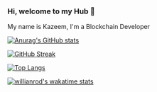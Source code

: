 ### Hi, welcome to my Hub 👋

My name is Kazeem, I'm a Blockchain Developer

[![Anurag's GitHub stats](https://github-readme-stats.vercel.app/api?username=Realkayzee&show_icons=true&theme=radical)](https://github.com/Realkayzee)

[![GitHub Streak](https://github-readme-streak-stats.herokuapp.com/?user=Realkayzee&theme=radical)](https://github.com/Realkayzee)

[![Top Langs](https://github-readme-stats.vercel.app/api/top-langs/?username=Realkayzee&layout=compact&theme=radical)](https://github.com/Realkayzee)

[![willianrod's wakatime stats](https://github-readme-stats.vercel.app/api/wakatime?username=kayzee&layout=compact&theme=radical)](https://github.com/Realkayzee)
